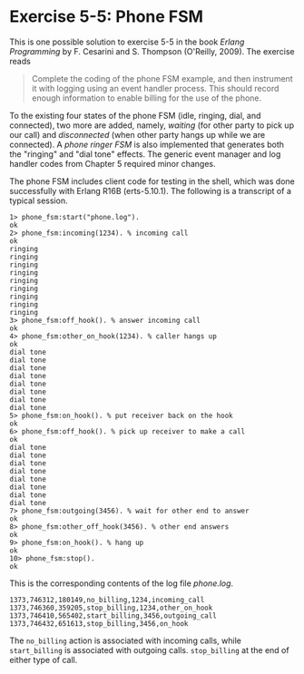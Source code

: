 # Exercise 5-5: Phone FSM

This is one possible solution to exercise 5-5 in the book _Erlang Programming_ by F. Cesarini and S. Thompson (O'Reilly, 2009). The exercise reads

> Complete the coding of the phone FSM example, and then instrument it with logging using an event handler process. This should record enough information to enable billing for the use of the phone.

To the existing four states of the phone FSM (idle, ringing, dial, and connected), two more are added, namely, _waiting_ (for other party to pick up our call) and _disconnected_ (when other party hangs up while we are connected). A _phone ringer FSM_ is also implemented that generates both the "ringing" and "dial tone" effects. The generic event manager and log handler codes from Chapter 5 required minor changes.

The phone FSM includes client code for testing in the shell, which was done successfully with Erlang R16B (erts-5.10.1). The following is a transcript of a typical session.

	1> phone_fsm:start("phone.log").
	ok
	2> phone_fsm:incoming(1234). % incoming call
	ok
	ringing
	ringing
	ringing
	ringing      
	ringing      
	ringing         
	ringing               
	ringing                 
	ringing                 
	3> phone_fsm:off_hook(). % answer incoming call 
	ok
	4> phone_fsm:other_on_hook(1234). % caller hangs up 
	ok
	dial tone
	dial tone
	dial tone
	dial tone    
	dial tone    
	dial tone            
	dial tone             
	dial tone              
	5> phone_fsm:on_hook(). % put receiver back on the hook
	ok
	6> phone_fsm:off_hook(). % pick up receiver to make a call
	ok
	dial tone
	dial tone
	dial tone    
	dial tone             
	dial tone             
	dial tone               
	dial tone                 
	dial tone                   
	7> phone_fsm:outgoing(3456). % wait for other end to answer
	ok
	8> phone_fsm:other_off_hook(3456). % other end answers
	ok
	9> phone_fsm:on_hook(). % hang up
	ok
	10> phone_fsm:stop().
	ok

This is the corresponding contents of the log file _phone.log_.

	1373,746312,180149,no_billing,1234,incoming_call
	1373,746360,359205,stop_billing,1234,other_on_hook
	1373,746410,565402,start_billing,3456,outgoing_call
	1373,746432,651613,stop_billing,3456,on_hook

The `no_billing` action is associated with incoming calls, while `start_billing` is associated with outgoing calls. `stop_billing` at the end of either type of call.